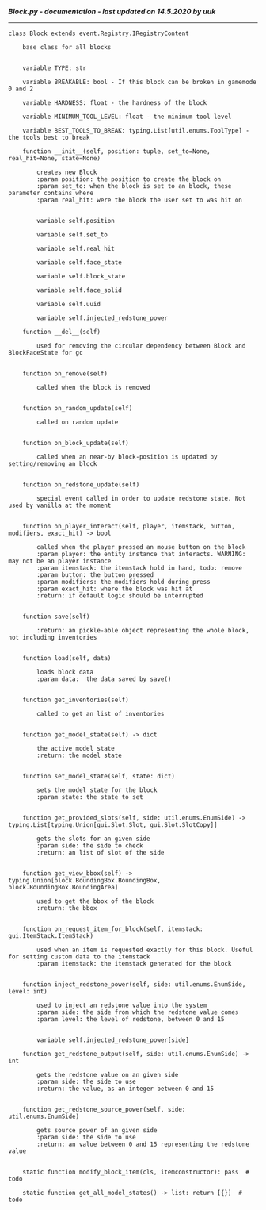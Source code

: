 ***Block.py - documentation - last updated on 14.5.2020 by uuk***
___

    class Block extends event.Registry.IRegistryContent
        
        base class for all blocks


        variable TYPE: str

        variable BREAKABLE: bool - If this block can be broken in gamemode 0 and 2

        variable HARDNESS: float - the hardness of the block

        variable MINIMUM_TOOL_LEVEL: float - the minimum tool level

        variable BEST_TOOLS_TO_BREAK: typing.List[util.enums.ToolType] - the tools best to break

        function __init__(self, position: tuple, set_to=None, real_hit=None, state=None)
            
            creates new Block
            :param position: the position to create the block on
            :param set_to: when the block is set to an block, these parameter contains where
            :param real_hit: were the block the user set to was hit on


            variable self.position

            variable self.set_to

            variable self.real_hit

            variable self.face_state

            variable self.block_state

            variable self.face_solid

            variable self.uuid

            variable self.injected_redstone_power

        function __del__(self)
            
            used for removing the circular dependency between Block and BlockFaceState for gc


        function on_remove(self)
            
            called when the block is removed


        function on_random_update(self)
            
            called on random update


        function on_block_update(self)
            
            called when an near-by block-position is updated by setting/removing an block


        function on_redstone_update(self)
            
            special event called in order to update redstone state. Not used by vanilla at the moment


        function on_player_interact(self, player, itemstack, button, modifiers, exact_hit) -> bool
            
            called when the player pressed an mouse button on the block
            :param player: the entity instance that interacts. WARNING: may not be an player instance
            :param itemstack: the itemstack hold in hand, todo: remove
            :param button: the button pressed
            :param modifiers: the modifiers hold during press
            :param exact_hit: where the block was hit at
            :return: if default logic should be interrupted


        function save(self)
            
            :return: an pickle-able object representing the whole block, not including inventories


        function load(self, data)
            
            loads block data
            :param data:  the data saved by save()


        function get_inventories(self)
            
            called to get an list of inventories


        function get_model_state(self) -> dict
            
            the active model state
            :return: the model state


        function set_model_state(self, state: dict)
            
            sets the model state for the block
            :param state: the state to set


        function get_provided_slots(self, side: util.enums.EnumSide) -> typing.List[typing.Union[gui.Slot.Slot, gui.Slot.SlotCopy]]
            
            gets the slots for an given side
            :param side: the side to check
            :return: an list of slot of the side


        function get_view_bbox(self) -> typing.Union[block.BoundingBox.BoundingBox, block.BoundingBox.BoundingArea]
            
            used to get the bbox of the block
            :return: the bbox


        function on_request_item_for_block(self, itemstack: gui.ItemStack.ItemStack)
            
            used when an item is requested exactly for this block. Useful for setting custom data to the itemstack
            :param itemstack: the itemstack generated for the block


        function inject_redstone_power(self, side: util.enums.EnumSide, level: int)
            
            used to inject an redstone value into the system
            :param side: the side from which the redstone value comes
            :param level: the level of redstone, between 0 and 15


            variable self.injected_redstone_power[side]

        function get_redstone_output(self, side: util.enums.EnumSide) -> int
            
            gets the redstone value on an given side
            :param side: the side to use
            :return: the value, as an integer between 0 and 15


        function get_redstone_source_power(self, side: util.enums.EnumSide)
            
            gets source power of an given side
            :param side: the side to use
            :return: an value between 0 and 15 representing the redstone value


        static function modify_block_item(cls, itemconstructor): pass  # todo

        static function get_all_model_states() -> list: return [{}]  # todo
